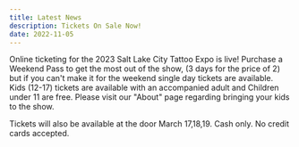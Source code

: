 ```yaml
---
title: Latest News
description: Tickets On Sale Now!
date: 2022-11-05
---
```

O﻿nline ticketing for the 2023 Salt Lake City Tattoo Expo is live! Purchase a Weekend Pass to get the most out of the show, (3 days for the price of 2) but if you can't make it for the weekend single day tickets are available.  Kids (12-17) tickets are available with an accompanied adult and Children under 11 are free. Please visit our "About" page regarding bringing your kids to the show. 

T﻿ickets will also be available at the door March 17,18,19. Cash only. No credit cards accepted.